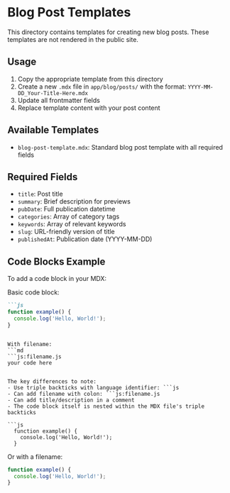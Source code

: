# Blog Post Templates

This directory contains templates for creating new blog posts. These templates are not rendered in the public site.

## Usage

1. Copy the appropriate template from this directory
2. Create a new `.mdx` file in `app/blog/posts/` with the format: `YYYY-MM-DD_Your-Title-Here.mdx`
3. Update all frontmatter fields
4. Replace template content with your post content

## Available Templates

- `blog-post-template.mdx`: Standard blog post template with all required fields

## Required Fields

- `title`: Post title
- `summary`: Brief description for previews
- `pubDate`: Full publication datetime
- `categories`: Array of category tags
- `keywords`: Array of relevant keywords
- `slug`: URL-friendly version of title
- `publishedAt`: Publication date (YYYY-MM-DD)

## Code Blocks Example

To add a code block in your MDX:

Basic code block:
```md
```js
function example() {
  console.log('Hello, World!');
}
```
```

With filename:
```md
```js:filename.js
your code here
```
```

The key differences to note:
- Use triple backticks with language identifier: ```js
- Can add filename with colon: ```js:filename.js
- Can add title/description in a comment
- The code block itself is nested within the MDX file's triple backticks
 
```js
  function example() {
    console.log('Hello, World!');
  }
  ```


  Or with a filename:


  ```js:example.js
  function example() {
    console.log('Hello, World!');
  }
  ```
  

